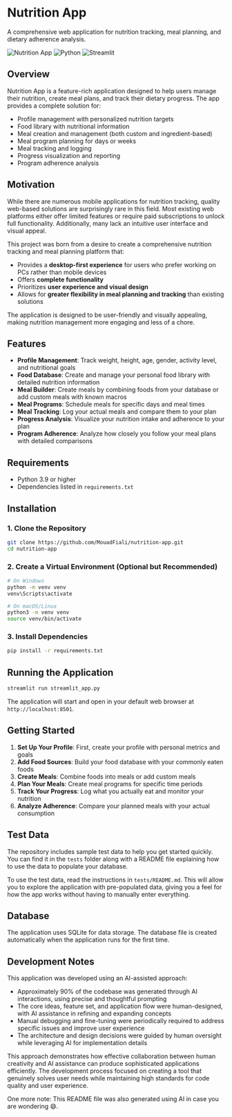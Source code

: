 # Nutrition App

A comprehensive web application for nutrition tracking, meal planning, and dietary adherence analysis.

![Nutrition App](https://img.shields.io/badge/Nutrition-App-green)
![Python](https://img.shields.io/badge/Python-3.9%2B-blue)
![Streamlit](https://img.shields.io/badge/Streamlit-1.42.1-red)

## Overview

Nutrition App is a feature-rich application designed to help users manage their nutrition, create meal plans, and track their dietary progress. The app provides a complete solution for:

- Profile management with personalized nutrition targets
- Food library with nutritional information
- Meal creation and management (both custom and ingredient-based)
- Meal program planning for days or weeks
- Meal tracking and logging
- Progress visualization and reporting
- Program adherence analysis

## Motivation

While there are numerous mobile applications for nutrition tracking, quality web-based solutions are surprisingly rare in this field. Most existing web platforms either offer limited features or require paid subscriptions to unlock full functionality. Additionally, many lack an intuitive user interface and visual appeal.

This project was born from a desire to create a comprehensive nutrition tracking and meal planning platform that:

- Provides a **desktop-first experience** for users who prefer working on PCs rather than mobile devices
- Offers **complete functionality**
- Prioritizes **user experience and visual design**
- Allows for **greater flexibility in meal planning and tracking** than existing solutions

The application is designed to be user-friendly and visually appealing, making nutrition management more engaging and less of a chore.

## Features

- **Profile Management**: Track weight, height, age, gender, activity level, and nutritional goals
- **Food Database**: Create and manage your personal food library with detailed nutrition information
- **Meal Builder**: Create meals by combining foods from your database or add custom meals with known macros
- **Meal Programs**: Schedule meals for specific days and meal times
- **Meal Tracking**: Log your actual meals and compare them to your plan
- **Progress Analysis**: Visualize your nutrition intake and adherence to your plan
- **Program Adherence**: Analyze how closely you follow your meal plans with detailed comparisons

## Requirements

- Python 3.9 or higher
- Dependencies listed in `requirements.txt`

## Installation

### 1. Clone the Repository

```bash
git clone https://github.com/MouadFiali/nutrition-app.git
cd nutrition-app
```

### 2. Create a Virtual Environment (Optional but Recommended)

```bash
# On Windows
python -m venv venv
venv\Scripts\activate

# On macOS/Linux
python3 -m venv venv
source venv/bin/activate
```

### 3. Install Dependencies

```bash
pip install -r requirements.txt
```

## Running the Application

```bash
streamlit run streamlit_app.py
```

The application will start and open in your default web browser at `http://localhost:8501`.

## Getting Started

1. **Set Up Your Profile**: First, create your profile with personal metrics and goals
2. **Add Food Sources**: Build your food database with your commonly eaten foods
3. **Create Meals**: Combine foods into meals or add custom meals
4. **Plan Your Meals**: Create meal programs for specific time periods
5. **Track Your Progress**: Log what you actually eat and monitor your nutrition
6. **Analyze Adherence**: Compare your planned meals with your actual consumption

## Test Data

The repository includes sample test data to help you get started quickly. You can find it in the `tests` folder along with a README file explaining how to use the data to populate your database.

To use the test data, read the instructions in `tests/README.md`. This will allow you to explore the application with pre-populated data, giving you a feel for how the app works without having to manually enter everything.

## Database

The application uses SQLite for data storage. The database file is created automatically when the application runs for the first time.

## Development Notes

This application was developed using an AI-assisted approach:

- Approximately 90% of the codebase was generated through AI interactions, using precise and thoughtful prompting
- The core ideas, feature set, and application flow were human-designed, with AI assistance in refining and expanding concepts
- Manual debugging and fine-tuning were periodically required to address specific issues and improve user experience
- The architecture and design decisions were guided by human oversight while leveraging AI for implementation details

This approach demonstrates how effective collaboration between human creativity and AI assistance can produce sophisticated applications efficiently. The development process focused on creating a tool that genuinely solves user needs while maintaining high standards for code quality and user experience.

One more note: This README file was also generated using AI in case you are wondering 😄.
